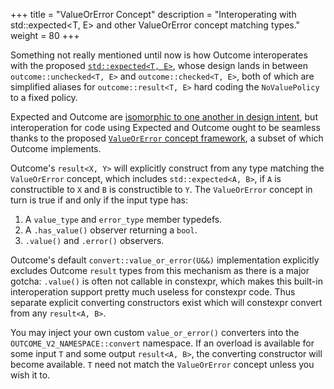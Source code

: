 +++
title = "ValueOrError Concept"
description = "Interoperating with std::expected<T, E> and other ValueOrError concept matching types."
weight = 80
+++

Something not really mentioned until now is how Outcome interoperates with the proposed
[`std::expected<T, E>`](https://wg21.link/P0323), whose design lands in between `outcome::unchecked<T, E>`
and `outcome::checked<T, E>`, both of which are simplified aliases for `outcome::result<T, E>` hard
coding the `NoValuePolicy` to a fixed policy.

Expected and Outcome are [isomorphic to one another in design intent](../../faq/#why-doesn-t-outcome-duplicate-std-expected-t-e-s-design), but interoperation
for code using Expected and Outcome ought to be seamless thanks to the proposed [`ValueOrError`
concept framework](https://wg21.link/P0786), a subset of which Outcome implements.

Outcome's `result<X, Y>` will explicitly construct from any type matching the `ValueOrError`
concept, which includes `std::expected<A, B>`, if `A` is constructible to `X` and `B` is
constructible to `Y`. The `ValueOrError` concept in turn is true if and only if the input type has:

1. A `value_type` and `error_type` member typedefs.
2. A `.has_value()` observer returning a `bool`.
3. `.value()` and `.error()` observers.

Outcome's default `convert::value_or_error(U&&)` implementation explicitly excludes Outcome `result`
types from this mechanism as there is a major gotcha:
`.value()` is often not callable in constexpr, which makes this built-in interoperation support pretty much
useless for constexpr code. Thus separate explicit converting constructors exist which will constexpr convert
from any `result<A, B>`.

You may inject your own custom `value_or_error()` converters into the `OUTCOME_V2_NAMESPACE::convert`
namespace. If an overload is available for some input `T` and some output `result<A, B>`, the
converting constructor will become available. `T` need not match the `ValueOrError` concept unless
you wish it to.
